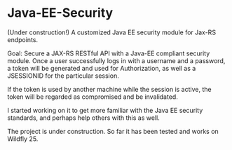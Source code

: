 # Java-EE-Security
(Under construction!)
A customized Java EE security module for Jax-RS endpoints.

Goal: Secure a JAX-RS RESTful API with a Java-EE compliant security module.
Once a user successfully logs in with a username and a password, a token will be generated and used for Authorization, 
as well as a JSESSIONID for the particular session.

If the token is used by another machine while the session is active, the token will be regarded as compromised and be invalidated.

I started working on it to get more familiar with the Java EE security standards, and perhaps help others with this as well.

The project is under construction. So far it has been tested and works on Wildfly 25. 

